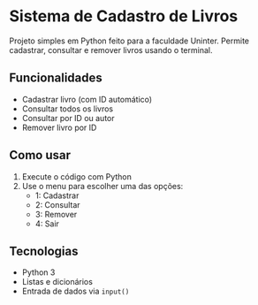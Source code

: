 #  Sistema de Cadastro de Livros

Projeto simples em Python feito para a faculdade Uninter. Permite cadastrar, consultar e remover livros usando o terminal.

## Funcionalidades

- Cadastrar livro (com ID automático)
- Consultar todos os livros
- Consultar por ID ou autor
- Remover livro por ID

## Como usar

1. Execute o código com Python
2. Use o menu para escolher uma das opções:
   - 1: Cadastrar
   - 2: Consultar
   - 3: Remover
   - 4: Sair

## Tecnologias

- Python 3
- Listas e dicionários
- Entrada de dados via `input()`

